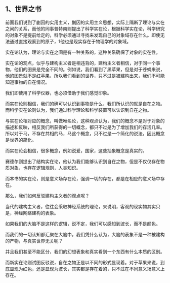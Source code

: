 <h2>1、世界之书</h2><p data-pid="JpEoA3lU">前面我们说到了蒯因的实用主义，蒯因的实用主义思想，实际上隔断了理论与实在之间的关系，而他的同事普特南则提出了科学实在论，根据科学实在论，科学研究的对象不是提前给定的，科学必须通过寻找来发现自己的对象域存在什么。即使无法通过直接观察到的原子，1他也是现实存在于物理学的对象域。</p><p data-pid="Njni76H8">实在论认为，理论与实在之间是有一种关系的，这种关系确保了对象的实在性。</p><p data-pid="KoC3SsqU">实在论的观点，似乎与建构主义者是相违背的，建构主义者相信，对于同一个事物，他们的图景是完全不同的。例如说，我们看到了黑苹果，但是对于苍蝇来说，他的图景就不是红苹果，所以我们看到的世界，只不过是被建构出来，我们不可能知道事物的自在情况。</p><p data-pid="kU0itRYt">我们即使用了科学仪器，也必须借助于我们感觉印象。</p><p data-pid="av_e_q5o">而实在论则相信，我们的确可以认识到事物是什么，我们所认识的就是自在之物。而科学实在论则认为，我们通过科学理论和科学装置可以认识到自在之物。</p><p data-pid="wejcvw0U">与实在论相对应的概念，叫做唯名论，这种观点认为，我们的概念不是对于对象的描述和反映，相反我们所获得的一切概念，都只不过是为了增加我们的存活几率。所以对于马，不存在共相的马，马这个概念，只不过是一个简化的说法，因此概念是世界的简化。</p><p data-pid="SeQUz2XH">而实在论会相信，很多概念，例如说爱，国家，这些抽象概念是真实的。</p><p data-pid="4P6tKoEb">赛德尔则提出了结构实在论，他认为我们能够认识到自在之物，但是不仅仅存在物质对象，也存在逻辑规则，人类知识。</p><p data-pid="pituhDQr">而本书的实在论，则是意义场存在论，强调一切的存在，都是在相应的意义场中存在。</p><p data-pid="LpkEn60y">那么，我们如何反驳建构主义者的观点呢？</p><p data-pid="lecLriFj">当代的建构主义者，往往会采取神经系统的理论，来说明，客观的现实物其实只是，神经网络建构的表象。</p><p data-pid="g36OlqQ5">如果我们的大脑不是这样的逻辑，说不定，我们可以感知到波长，而不是颜色。</p><p data-pid="PWFcfta3">而我们的一切认知都汇聚在大脑中，我们凭什么认为，大脑的表象不是一种被建构的产物，与真实世界无关呢？</p><p data-pid="tincVBbk">并且我们甚至不能区分，我们的幻想表象和真实看到一个东西有什么本质的区别。</p><p data-pid="IZzpb9aJ">而新实在论则试图反驳说，自在之物正是以不同的形式显现着。对于苹果来说，到底显现为红色，还是显现为波长，其实都是存在着的，只不过在不同意义场意义上存在。</p><p></p><p></p><p></p><p></p><p></p><p></p><p></p><p></p><p></p><p></p><p></p><p></p>